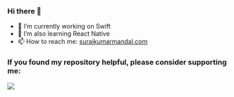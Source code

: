 ### Hi there 👋

- 🔭 I’m currently working on Swift
- 🌱 I’m also learning React Native
- 📫 How to reach me: <a href="https://surajkumarmandal.com/">surajkumarmandal.com</a>

### If you found my repository helpful, please consider supporting me:
<a href="https://www.buymeacoffee.com/surajmandal"><img src="https://img.buymeacoffee.com/button-api/?text=Buy me a coffee&emoji=&slug=surajmandal&button_colour=FFDD00&font_colour=000000&font_family=Cookie&outline_colour=000000&coffee_colour=ffffff"></a>
